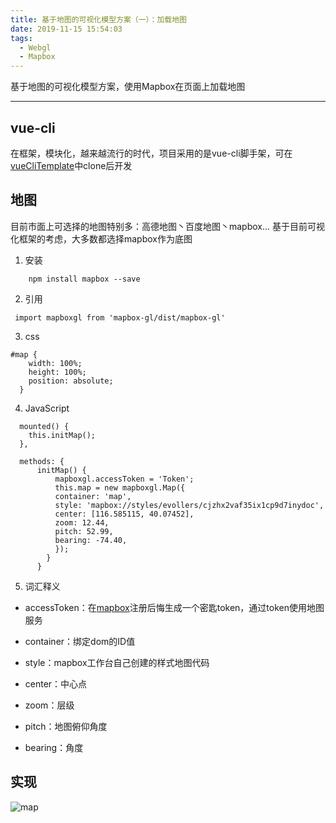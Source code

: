 ```yaml
---
title: 基于地图的可视化模型方案（一）：加载地图
date: 2019-11-15 15:54:03
tags:
  - Webgl
  - Mapbox
---
```


基于地图的可视化模型方案，使用Mapbox在页面上加载地图

<!--more-->
<hr/>

## vue-cli

在框架，模块化，越来越流行的时代，项目采用的是vue-cli脚手架，可在[vueCliTemplate](https://github.com/wgbx/vueTemplate)中clone后开发

## 地图

目前市面上可选择的地图特别多：高德地图丶百度地图丶mapbox...
基于目前可视化框架的考虑，大多数都选择mapbox作为底图

1. 安装

```
    npm install mapbox --save
```

2. 引用

```
 import mapboxgl from 'mapbox-gl/dist/mapbox-gl'
```

3. css

```
#map {
    width: 100%;
    height: 100%;
    position: absolute;
  }
```

4. JavaScript

```
  mounted() {
    this.initMap();
  },

  methods: {
      initMap() {
          mapboxgl.accessToken = 'Token';
          this.map = new mapboxgl.Map({
          container: 'map',
          style: 'mapbox://styles/evollers/cjzhx2vaf35ix1cp9d7inydoc',
          center: [116.585115, 40.07452],
          zoom: 12.44,
          pitch: 52.99,
          bearing: -74.40,
          });
        }
      }
```

5. 词汇释义

- accessToken：在[mapbox](https://www.mapbox.com/)注册后悔生成一个密匙token，通过token使用地图服务

- container：绑定dom的ID值

- style：mapbox工作台自己创建的样式地图代码

- center：中心点

- zoom：层级

- pitch：地图俯仰角度

- bearing：角度

## 实现

![map](https://gitee.com/wgbx/resources/raw/master/blog/map/0.png)
